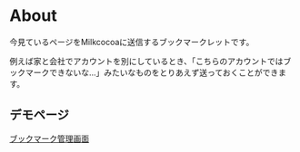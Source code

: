 # About
今見ているページをMilkcocoaに送信するブックマークレットです。

例えば家と会社でアカウントを別にしているとき、「こちらのアカウントではブックマークできないな…」みたいなものをとりあえず送っておくことができます。

## デモページ
[ブックマーク管理画面](https://hyakuson.github.io/sendpage-bookmarklet/)
